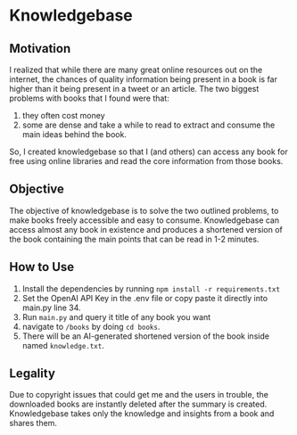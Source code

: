 # Knowledgebase

## Motivation
I realized that while there are many great online resources out on the internet, the chances of quality information being present in a book is far higher than it being present in a tweet or an article. The two biggest problems with books that I found were that:

1. they often cost money
2. some are dense and take a while to read to extract and consume the main ideas behind the book.

So, I created knowledgebase so that I (and others) can access any book for free using online libraries and read the core information from those books. 

## Objective
The objective of knowledgebase is to solve the two outlined problems, to make books freely accessible and easy to consume. Knowledgebase can access almost any book in existence and produces a shortened version of the book containing the main points that can be read in 1-2 minutes. 

## How to Use
1. Install the dependencies by running `npm install -r requirements.txt`
2. Set the OpenAI API Key in the .env file or copy paste it directly into main.py line 34.
3. Run `main.py` and query it title of any book you want
4. navigate to `/books` by doing `cd books`.
5. There will be an AI-generated shortened version of the book inside named `knowledge.txt`.

## Legality
Due to copyright issues that could get me and the users in trouble, the downloaded books are instantly deleted after the summary is created. Knowledgebase takes only the knowledge and insights from a book and shares them.

